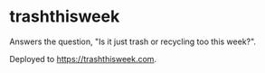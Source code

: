 # trashthisweek

Answers the question, "Is it just trash or recycling too this week?".

Deployed to <https://trashthisweek.com>.
